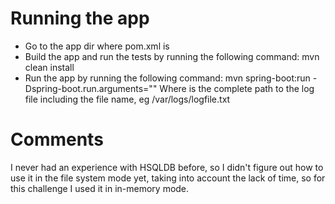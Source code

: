 # Running the app
* Go to the app dir where pom.xml is
* Build the app and run the tests by running the following command: mvn clean install
* Run the app by running the following command: mvn spring-boot:run -Dspring-boot.run.arguments="<logfile path>"
Where <logfile path> is the complete path to the log file including the file name, eg /var/logs/logfile.txt
  
# Comments
I never had an experience with HSQLDB before, so I didn't figure out how to use it in the file system mode yet, taking
into account the lack of time, so for this challenge I used it in in-memory mode.